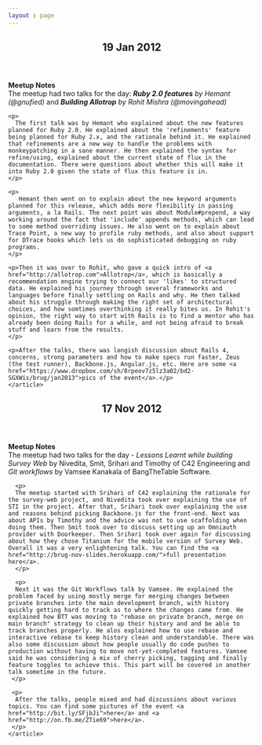 ```yaml
---
layout : page
---
```


<section id="container">
  <div id="flash"></div>

  <section class='column'>
    <article>
    <header><h2>19 Jan 2012</h2></header>
    <p>
      <strong>Meetup Notes</strong><br />
      The meetup had two talks for the day: <em><strong>Ruby 2.0 features</strong> by Hemant (@gnufied)</em> and <em><strong>Building Allotrop</strong> by Rohit Mishra (@movingahead)</em> 
    </p>
    
    <p>
      The first talk was by Hemant who explained about the new features planned for Ruby 2.0. He explained about the 'refinements' feature being planned for Ruby 2.x, and the rationale behind it. He explained that refinements are a new way to handle the problems with monkeypatching in a sane manner. He then explained the syntax for refine/using, explained about the current state of flux in the documentation. There were questions about whether this will make it into Ruby 2.0 given the state of flux this feature is in. 
    </p>
    
    <p>
       Hemant then went on to explain about the new keyword arguments planned for this release, which adds more flexibility in passing arguments, a la Rails. The next point was about Module#prepend, a way working around the fact that 'include' appends methods, which can lead to some method overriding issues. He also went on to explain about Trace Point, a new way to profile ruby methods, and also about support for DTrace hooks which lets us do sophisticated debugging on ruby programs. 
    </p>
    
    <p>Then it was over to Rohit, who gave a quick intro of <a href="http://allotrop.com">Allotrop</a>, which is basically a recommendation engine trying to connect our 'likes' to structured data. He explained his journey through several frameworks and languages before finally settling on Rails and why. He then talked about his struggle through making the right set of architectural choices, and how somtimes overthinking it really bites us. In Rohit's opinion, the right way to start with Rails is to find a mentor who has already been doing Rails for a while, and not being afraid to break stuff and learn from the results.
    </p>
    
    <p>After the talks, there was longish discussion about Rails 4, concerns, strong parameters and how to make specs run faster, Zeus (the test runner), Backbone.js, Angular.js, etc. Here are some <a href="https://www.dropbox.com/sh/8rpeov7z5lz3a02/bd2-SGXWis/brug/jan2013">pics of the event</a>.</p>
    </article>
  </section>

  <section class='column'>
    <article>
      <header><h2>17 Nov 2012</h2></header>
      <p>
      <strong>Meetup Notes</strong><br />
      The meetup had two talks for the day - <em>Lessons Learnt while building Survey Web</em> 
      by Nivedita, Smit, Srihari and Timothy of C42 Engineering and 
      <em>Git workflows</em> by Vamsee Kanakala of BangTheTable Software. 
      </p>

      <p>
      The meetup started with Srihari of C42 explaining the rationale for the survey-web project, and Nivedita took over explaining the use of STI in the project. After that, Srihari took over explaining the use and reasons behind picking Backbone.js for the front-end. Next was about APIs by Timothy and the advice was not to use scaffolding when doing them. Then Smit took over to discuss setting up an Omniauth provider with Doorkeeper. Then Srihari took over again for discussing about how they chose Titanium for the mobile version of Survey Web. Overall it was a very enlightening talk. You can find the <a href="http://brug-nov-slides.herokuapp.com/">full presentation here</a>.
      </p>

      <p>
      Next it was the Git Workflows talk by Vamsee. He explained the problem faced by using mostly merge for merging changes between private branches into the main development branch, with history quickly getting hard to track as to where the changes came from. He explained how BTT was moving to "rebase on private branch, merge on main branch" strategy to clean up their history and and be able to track branches properly. He alos explained how to use rebase and interactive rebase to keep history clean and understandable. There was also some discussion about how people usually do code pushes to production without having to move not-yet-completed features. Vamsee said he was considering a mix of cherry picking, tagging and finally feature toggles to achieve this. This part will be covered in another talk sometime in the future.
     </p>

     <p>
      After the talks, people mixed and had discussions about various topics. You can find some pictures of the event <a href="http://bit.ly/SFjbJi">here</a> and <a href="http://on.fb.me/ZTie69">here</a>.
     </p>
    </article>  
  </section>

</section>
